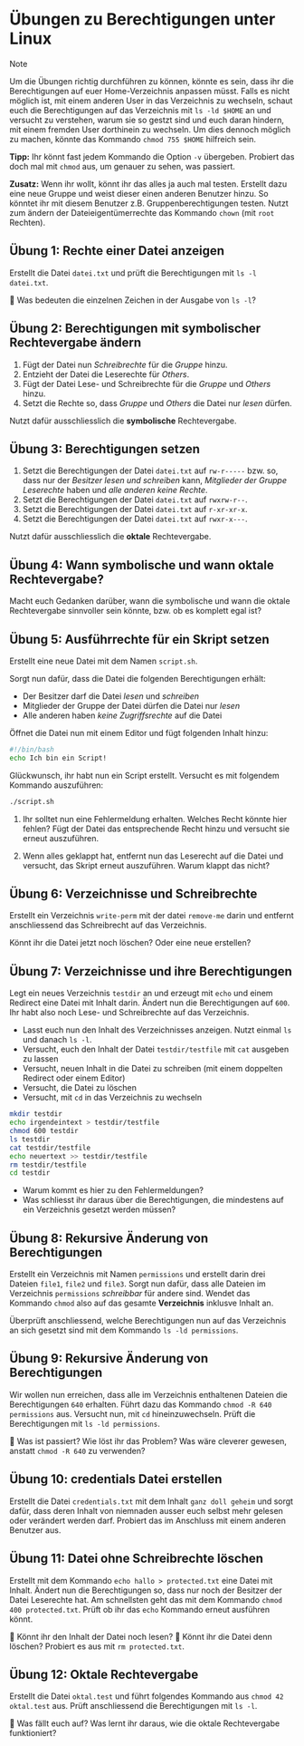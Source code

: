 # Übungen zu Berechtigungen unter Linux

>[!NOTE]
> Um die Übungen richtig durchführen zu können, könnte es sein, dass ihr die Berechtigungen auf euer Home-Verzeichnis anpassen müsst. Falls es nicht möglich ist, mit einem anderen User in das Verzeichnis zu wechseln, schaut euch die Berechtigungen auf das Verzeichnis mit `ls -ld $HOME` an und versucht zu verstehen, warum sie so gestzt sind und euch daran hindern, mit einem fremden User dorthinein zu wechseln.
> Um dies dennoch möglich zu machen, könnte das Kommando `chmod 755 $HOME` hilfreich sein.
>
> **Tipp:** Ihr könnt fast jedem Kommando die Option `-v` übergeben. Probiert das doch mal mit `chmod` aus, um genauer zu sehen, was passiert.

**Zusatz:** Wenn ihr wollt, könnt ihr das alles ja auch mal testen. Erstellt dazu eine neue Gruppe und weist dieser einen anderen Benutzer hinzu. So könntet ihr mit diesem Benutzer z.B. Gruppenberechtigungen testen. Nutzt zum ändern der Dateieigentümerrechte das Kommando `chown` (mit `root` Rechten).

## **Übung 1: Rechte einer Datei anzeigen**
Erstellt die Datei `datei.txt` und prüft die Berechtigungen mit `ls -l datei.txt`.

🔹 Was bedeuten die einzelnen Zeichen in der Ausgabe von `ls -l`?

## **Übung 2: Berechtigungen mit symbolischer Rechtevergabe ändern**
1. Fügt der Datei nun *Schreibrechte* für die *Gruppe* hinzu.
2. Entzieht der Datei die Leserechte für *Others*.
3. Fügt der Datei Lese- und Schreibrechte für die *Gruppe* und *Others* hinzu.
4. Setzt die Rechte so, dass *Gruppe* und *Others* die Datei nur *lesen* dürfen.

Nutzt dafür ausschliesslich die **symbolische** Rechtevergabe.

## **Übung 3: Berechtigungen setzen**
1. Setzt die Berechtigungen der Datei `datei.txt` auf `rw-r-----` bzw. so, dass nur der *Besitzer lesen und schreiben* kann, *Mitglieder der Gruppe Leserechte* haben und *alle anderen keine Rechte*.
1. Setzt die Berechtigungen der Datei `datei.txt` auf `rwxrw-r--`.
3. Setzt die Berechtigungen der Datei `datei.txt` auf `r-xr-xr-x`.
4. Setzt die Berechtigungen der Datei `datei.txt` auf `rwxr-x---`.

Nutzt dafür ausschliesslich die **oktale** Rechtevergabe.

## Übung 4: Wann symbolische und wann oktale Rechtevergabe?
Macht euch Gedanken darüber, wann die symbolische und wann die oktale Rechtevergabe sinnvoller sein könnte, bzw. ob es komplett egal ist?

## **Übung 5: Ausführrechte für ein Skript setzen**
Erstellt eine neue Datei mit dem Namen `script.sh`.

Sorgt nun dafür, dass die Datei die folgenden Berechtigungen erhält:

- Der Besitzer darf die Datei *lesen* und *schreiben*
- Mitglieder der Gruppe der Datei dürfen die Datei nur *lesen*
- Alle anderen haben *keine Zugriffsrechte* auf die Datei

Öffnet die Datei nun mit einem Editor und fügt folgenden Inhalt hinzu:
```bash
#!/bin/bash
echo Ich bin ein Script!
```
Glückwunsch, ihr habt nun ein Script erstellt. Versucht es mit folgendem Kommando auszuführen:
```bash
./script.sh
```
1. Ihr solltet nun eine Fehlermeldung erhalten. Welches Recht könnte hier fehlen? Fügt der Datei das entsprechende Recht hinzu und versucht sie erneut auszuführen.

2. Wenn alles geklappt hat, entfernt nun das Leserecht auf die Datei und versucht, das Skript erneut auszuführen. Warum klappt das nicht?

## **Übung 6: Verzeichnisse und Schreibrechte**

Erstellt ein Verzeichnis `write-perm` mit der datei `remove-me` darin und entfernt anschliessend das Schreibrecht auf das Verzeichnis. 

Könnt ihr die Datei jetzt noch löschen? Oder eine neue erstellen?

## **Übung 7: Verzeichnisse und ihre Berechtigungen**

Legt ein neues Verzeichnis `testdir` an und erzeugt mit `echo` und einem Redirect eine Datei mit Inhalt darin. Ändert nun die Berechtigungen auf `600`. Ihr habt also noch Lese- und Schreibrechte auf das Verzeichnis. 

- Lasst euch nun den Inhalt des Verzeichnisses anzeigen. Nutzt einmal `ls` und danach `ls -l`.
- Versucht, euch den Inhalt der Datei `testdir/testfile` mit `cat` ausgeben zu lassen
- Versucht, neuen Inhalt in die Datei zu schreiben (mit einem doppelten Redirect oder einem Editor)
- Versucht, die Datei zu löschen
- Versucht, mit `cd` in das Verzeichnis zu wechseln
```bash
mkdir testdir
echo irgendeintext > testdir/testfile
chmod 600 testdir
ls testdir
cat testdir/testfile
echo neuertext >> testdir/testfile
rm testdir/testfile
cd testdir
```
- Warum kommt es hier zu den Fehlermeldungen?
- Was schliesst ihr daraus über die Berechtigungen, die mindestens auf ein Verzeichnis gesetzt werden müssen?

## **Übung 8: Rekursive Änderung von Berechtigungen**
Erstellt ein Verzeichnis mit Namen `permissions` und  erstellt darin drei Dateien `file1`, `file2` und `file3`. Sorgt nun dafür, dass alle Dateien im Verzeichnis `permissions` *schreibbar* für andere sind. Wendet das Kommando `chmod` also auf das gesamte  **Verzeichnis** inklusve Inhalt an.

Überprüft anschliessend, welche Berechtigungen nun auf das Verzeichnis an sich gesetzt sind mit dem Kommando `ls -ld permissions`.

## **Übung 9: Rekursive Änderung von Berechtigungen**
Wir wollen nun erreichen, dass alle im Verzeichnis enthaltenen Dateien die Berechtigungen `640` erhalten. Führt dazu das Kommando `chmod -R 640 permissions` aus. Versucht nun, mit `cd` hineinzuwechseln. Prüft die Berechtigungen mit `ls -ld permissions`. 

🔹 Was ist passiert? Wie löst ihr das Problem? Was wäre cleverer gewesen, anstatt `chmod -R 640` zu verwenden?

## **Übung 10: credentials Datei erstellen**
Erstellt die Datei `credentials.txt` mit dem Inhalt `ganz doll geheim` und sorgt dafür, dass deren Inhalt von niemnaden ausser euch selbst mehr gelesen oder verändert werden darf. Probiert das im Anschluss mit einem anderen Benutzer aus.

## Übung 11: Datei ohne Schreibrechte löschen
Erstellt mit dem Kommando `echo hallo > protected.txt` eine Datei mit Inhalt. Ändert nun die Berechtigungen so, dass nur noch der Besitzer der Datei Leserechte hat. Am schnellsten geht das mit dem Kommando `chmod 400 protected.txt`. Prüft ob ihr das `echo` Kommando erneut ausführen könnt. 

🔹 Könnt ihr den Inhalt der Datei noch lesen? 
🔹 Könnt ihr die Datei denn löschen? Probiert es aus mit `rm protected.txt`.

## Übung 12: Oktale Rechtevergabe
Erstellt die Datei `oktal.test` und führt folgendes Kommando aus `chmod 42 oktal.test` aus. Prüft anschliessend die Berechtigungen mit `ls -l`.

🔹 Was fällt euch auf? Was lernt ihr daraus, wie die oktale Rechtevergabe funktioniert?
